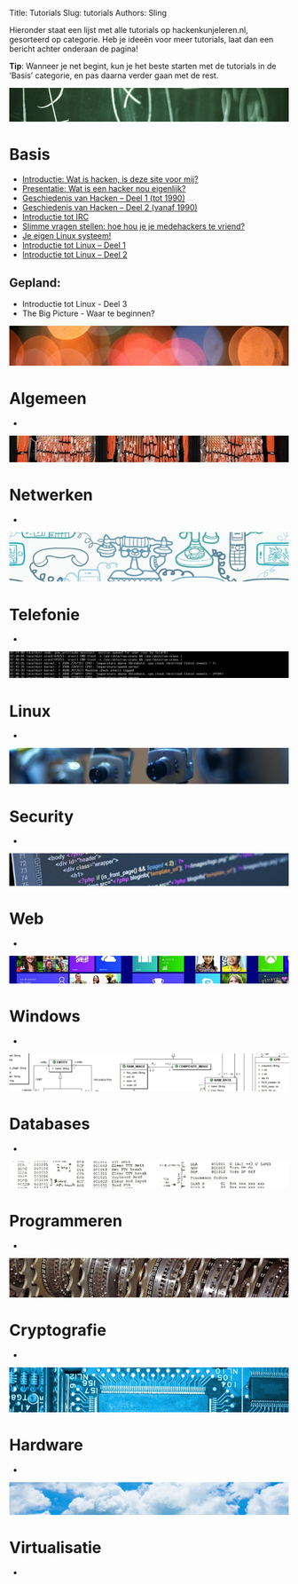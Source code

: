 Title: Tutorials 
Slug: tutorials
Authors: Sling

Hieronder staat een lijst met alle tutorials op hackenkunjeleren.nl, gesorteerd op categorie. Heb je ideeën voor meer tutorials, laat dan een bericht achter onderaan de pagina!

**Tip**: Wanneer je net begint, kun je het beste starten met de tutorials in de ‘Basis’ categorie, en pas daarna verder gaan met de rest.

![Basis](../images/header-basis.jpg)
# Basis
* [Introductie: Wat is hacken, is deze site voor mij?](../introductie-wat-is-hacken-is-deze-site-voor-mij.html)
* [Presentatie: Wat is een hacker nou eigenlijk?](../presentatie-wat-is-een-hacker-nou-eigenlijk.html)
* [Geschiedenis van Hacken – Deel 1 (tot 1990)](../geschiedenis-van-hacken-deel-1.html)
* [Geschiedenis van Hacken – Deel 2 (vanaf 1990)](../geschiedenis-van-hacken-deel-2.html)
* [Introductie tot IRC](../introductie-tot-irc.html)
* [Slimme vragen stellen: hoe hou je je medehackers te vriend?](../slimme-vragen-stellen-hoe-hou-je-je-medehackers-te-vriend.html)
* [Je eigen Linux systeem!](../je-eigen-linux-systeem.html)
* [Introductie tot Linux – Deel 1](../introductie-tot-linux-deel-1.html)
* [Introductie tot Linux – Deel 2](../introductie-tot-linux-deel-2.html)

## Gepland:
* Introductie tot Linux - Deel 3
* The Big Picture - Waar te beginnen?

![Algemeen](../images/header-algemeen.jpg)
# Algemeen
* []()

![Netwerken](../images/header-netwerken.jpg)
# Netwerken
* []()

![Telefonie](../images/header-telefonie.jpg)
# Telefonie
* []()

![Linux](../images/header-linux.png)
# Linux
* []()

![Security](../images/header-security.jpg)
# Security
* []()

![Web](../images/header-web.jpg)
# Web
* []()

![Windows](../images/header-windows.jpg)
# Windows
* []()

![Databases](../images/header-databases.png)
# Databases
* []()

![Programmeren](../images/header-programmeren.jpg)
# Programmeren
* []()

![Cryptografie](../images/header-cryptografie.jpg)
# Cryptografie
* []()

![Hardware](../images/header-hardware.jpg)
# Hardware
* []()

![Virtualisatie](../images/header-virtualisatie.jpg)
# Virtualisatie
* []()

